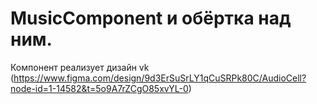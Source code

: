 # MusicComponent и обёртка над ним. 

Компонент реализует дизайн vk (https://www.figma.com/design/9d3ErSuSrLY1qCuSRPk80C/AudioCell?node-id=1-14582&t=5o9A7rZCgO85xvYL-0)
